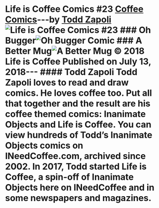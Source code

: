 # Life is Coffee Comics #23 [Coffee Comics](https://ineedcoffee.com/section/coffee-comics/)---by [Todd Zapoli](https://ineedcoffee.com/by/todd-zapoli/)![Life is Coffee Comics #23](https://ineedcoffee.com/images/posts/life-is-coffee-comics-23/life-is-coffee-640x400-new.jpg) ### Oh Bugger![Oh Bugger Comic](https://ineedcoffee.com/assets/Oh-Bugger.BaN2v55r_ZSWbXM.webp) ### A Better Mug![A Better Mug](https://ineedcoffee.com/assets/A-Better-Mug.CWMLAjbK_1PgjvI.webp) © 2018 Life is Coffee Published on July 13, 2018--- #### Todd Zapoli Todd Zapoli loves to read and draw comics. He loves coffee too. Put all that together and the result are his coffee themed comics: Inanimate Objects and Life is Coffee. You can view hundreds of Todd’s Inanimate Objects comics on INeedCoffee.com, archived since 2002. In 2017, Todd started Life is Coffee, a spin-off of Inanimate Objects here on INeedCoffee and in some newspapers and magazines.